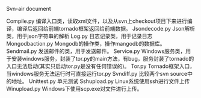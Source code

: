 Svn-air document

Compile.py
编译入口类，读取xml文件，以及从svn上checkout项目下来进行编译，编译后返回给前端tornado框架返回给前端数据。
Jsondecode.py
Json解析类，用于json字符串的解析
Log.py
日志记录类，用于记录日志
Mongodbaction.py
Mongodb的操作类，操作mangodb的数据库。
Sendmail.py
发送邮件的类，用于发送邮件。
Service.py
Windows服务类，用于安装windows服务，封装了tor.py的main方法，有bug，服务封装了tornado的入口无法启动(其实只启动tor.py是没有任何错误的)。
Tor.py
Tornado框架入口，当windows服务无法运行时可直接运行tor.py
Svndiff.py
比较两个svn source中的地址。
Unittest.py
单元测试
Sshupload.py
Linux系统使用ssh进行文件上传
Winupload.py
Windows下使用scp.exe对文件进行上传。

